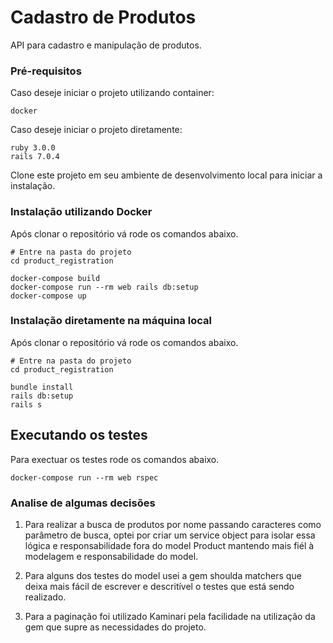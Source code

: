 # Cadastro de Produtos

API para cadastro e manipulação de produtos.

### Pré-requisitos

Caso deseje iniciar o projeto utilizando container:
```
docker
```

Caso deseje iniciar o projeto diretamente:
```
ruby 3.0.0
rails 7.0.4
```

Clone este projeto em seu ambiente de desenvolvimento local para iniciar a instalação.

### Instalação utilizando Docker

Após clonar o repositório vá rode os comandos abaixo.

```
# Entre na pasta do projeto
cd product_registration

docker-compose build
docker-compose run --rm web rails db:setup
docker-compose up
```

### Instalação diretamente na máquina local

Após clonar o repositório vá rode os comandos abaixo.

```
# Entre na pasta do projeto
cd product_registration

bundle install
rails db:setup
rails s
```


## Executando os testes

Para exectuar os testes rode os comandos abaixo.

```
docker-compose run --rm web rspec
```

### Analise de algumas decisões

1. Para realizar a busca de produtos por nome passando caracteres como parâmetro de busca, optei por criar um service object para isolar essa lógica e responsabilidade fora do model Product mantendo mais fiél à modelagem e responsabilidade do model.

2. Para alguns dos testes do model usei a gem shoulda matchers que deixa mais fácil de escrever e descritível o testes que está sendo realizado.

3. Para a paginação foi utilizado Kaminari pela facilidade na utilização da gem que supre as necessidades do projeto.
